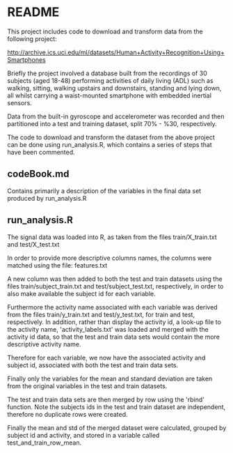 # README

This project includes code to download and transform data from the following project:

http://archive.ics.uci.edu/ml/datasets/Human+Activity+Recognition+Using+Smartphones

Briefly the project involved a database built from the recordings of 30 subjects (aged 18-48) performing activities of daily living (ADL) such as walking, sitting, walking upstairs and downstairs, standing and lying down, all whilst carrying a waist-mounted smartphone with embedded inertial sensors.

Data from the built-in gyroscope and accelerometer was recorded and then partitioned into a test and training dataset, split 70% - %30, respectively.

The code to download and transform the dataset from the above project can be done using run_analysis.R, which contains a series of steps that have been commented.

## codeBook.md

Contains primarily a description of the variables in the final data set produced by run_analysis.R

## run_analysis.R 

The signal data was loaded into R, as taken from the files train/X_train.txt and test/X_test.txt

In order to provide more descriptive columns names, the columns were matched using the file: features.txt

A new column was then added to both the test and train datasets using the files train/subject_train.txt and test/subject_test.txt, respectively, in order to also make available the subject id for each variable.

Furthermore the activity name associated with each variable was derived from the files train/y_train.txt and test/y_test.txt, for train and test, respectively. In addition, rather than display the activity id, a look-up file to the activity name, 'activity_labels.txt' was loaded and merged with the activity id data, so that the test and train data sets would contain the more descriptive activity name.

Therefore for each variable, we now have the associated activity and subject id, associated with both the test and train data sets.

Finally only the variables for the mean and standard deviation are taken from the original variables in the test and train datasets. 

The test and train data sets are then merged by row using the 'rbind' function. Note the subjects ids in the test and train dataset are independent, therefore no duplicate rows were created.

Finally the mean and std of the merged dataset were calculated, grouped by subject id and activity, and stored in a variable called test_and_train_row_mean.